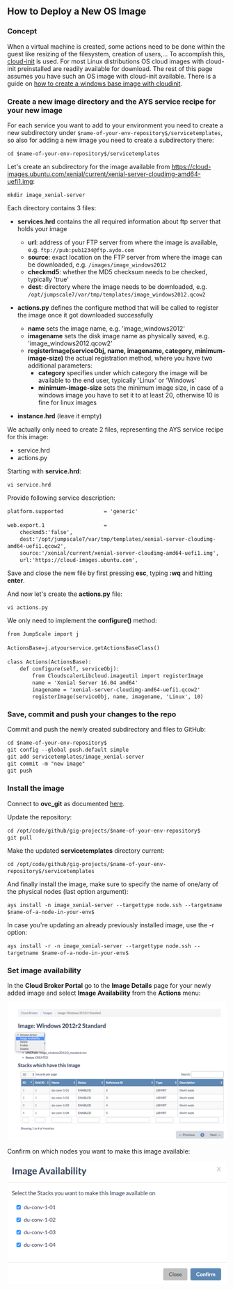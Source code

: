 ## How to Deploy a New OS Image

### Concept

When a virtual machine is created, some actions need to be done within the guest like resizing of the filesystem, creation of users,... To accomplish this, [cloud-init](https://cloudinit.readthedocs.io/en/latest/index.html) is used. For most Linux distributions OS cloud images with cloud-init preinstalled are readily available for download. The rest of this page assumes you have such an OS image with cloud-init available. There is a guide on [how to create a windows base image with cloudinit](Creating_new_Windows_Image.md).

### Create a new image directory and the AYS service recipe for your new image

For each service you want to add to your environment you need to create a new subdirectory under `$name-of-your-env-repository$/servicetemplates`, so also for adding a new image you need to create a subdirectory there:

```
cd $name-of-your-env-repository$/servicetemplates
```

Let's create an subdirectory for the image available from https://cloud-images.ubuntu.com/xenial/current/xenial-server-cloudimg-amd64-uefi1.img:

```
mkdir image_xenial-server
```

Each directory contains 3 files:

- **services.hrd** contains the all required information about ftp server that holds your image

  - **url**: address of your FTP server from where the image is available, e.g. `ftp://pub:pub1234@ftp.aydo.com`
  - **source**: exact location on the FTP server from where the image can be downloaded, e.g. `/images/image_windows2012`
  - **checkmd5**: whether the MD5 checksum needs to be checked, typically 'true'
  - **dest**: directory where the image needs to be downloaded, e.g. `/opt/jumpscale7/var/tmp/templates/image_windows2012.qcow2`

- **actions.py** defines the configure method that will be called to register the image once it got downloaded successfully

  - **name** sets the image name, e.g. 'image_windows2012'
  - **imagename** sets the disk image name as physically saved, e.g. 'image_windows2012.qcow2'
  - **registerImage(serviceObj, name, imagename, category, minimum-image-size)** the actual registration method, where you have two additional parameters:
    - **category** specifies under which category the image will be available to the end user, typically 'Linux' or 'Windows'
    - **minimum-image-size** sets the minimum image size, in case of a windows image you have to set it to at least 20, otherwise 10 is fine for linux images

- **instance.hrd** (leave it empty)

We actually only need to create 2 files, representing the AYS service recipe for this image:
- service.hrd
- actions.py

Starting with **service.hrd**:

```
vi service.hrd
```

Provide following service description:

```
platform.supported             = 'generic'

web.export.1                   =
    checkmd5:'false',
    dest:'/opt/jumpscale7/var/tmp/templates/xenial-server-cloudimg-amd64-uefi1.qcow2',
    source:'/xenial/current/xenial-server-cloudimg-amd64-uefi1.img',
    url:'https://cloud-images.ubuntu.com',
```

Save and close the new file by first pressing **esc**, typing **:wq** and hitting **enter**.

And now let's create the **actions.py** file:

```
vi actions.py
```

We only need to implement the **configure()** method:

```
from JumpScale import j

ActionsBase=j.atyourservice.getActionsBaseClass()

class Actions(ActionsBase):
    def configure(self, serviceObj):
        from CloudscalerLibcloud.imageutil import registerImage
        name = 'Xenial Server 16.04 amd64'
        imagename = 'xenial-server-cloudimg-amd64-uefi1.qcow2'
        registerImage(serviceObj, name, imagename, 'Linux', 10)
```

### Save, commit and push your changes to the repo

Commit and push the newly created subdirectory and files to GitHub:

```
cd $name-of-your-env-repository$
git config --global push.default simple
git add servicetemplates/image_xenial-server
git commit -m "new image"
git push
```

### Install the image

Connect to **ovc_git** as documented [here](../Connect/connect.md).

Update the repository:

```
cd /opt/code/github/gig-projects/$name-of-your-env-repository$
git pull
```

Make the updated **servicetemplates** directory current:

```
cd /opt/code/github/gig-projects/$name-of-your-env-repository$/servicetemplates
```

And finally install the image, make sure to specify the name of one/any of the physical nodes (last option argument):

```
ays install -n image_xenial-server --targettype node.ssh --targetname $name-of-a-node-in-your-env$
```

In case you're updating an already previously installed image, use the -r option:

```
ays install -r -n image_xenial-server --targettype node.ssh --targetname $name-of-a-node-in-your-env$
```


### Set image availability

In the **Cloud Broker Portal** go to the **Image Details** page for your newly added image and select **Image Availability** from the **Actions** menu:

![](ImageAvailability.png)

Confirm on which nodes you want to make this image available:

![](ImageAvailability2.png)
